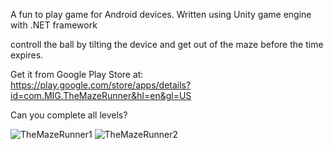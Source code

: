 A fun to play game for Android devices.
Written using Unity game engine with .NET  framework

controll the ball by tilting the device and get out of the maze before the time expires.

Get it from Google Play Store at: https://play.google.com/store/apps/details?id=com.MIG.TheMazeRunner&hl=en&gl=US

Can you complete all levels?


![TheMazeRunner1](https://github.com/mihaihov/TheMazeRunner/assets/102878955/f00105b9-1941-41c6-b11d-91076be1f800)
![TheMazeRunner2](https://github.com/mihaihov/TheMazeRunner/assets/102878955/856a14cf-596c-49be-8965-93c0a348b130)
